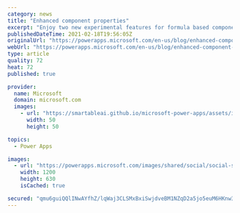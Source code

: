 ```yaml
---
category: news
title: "Enhanced component properties"
excerpt: "Enjoy two new experimental features for formula based components.  Behavior properties enable a component to fire a custom event into its container, such as OnChange.  Property parameters enable the passing of arguments for a property evaluation, providing our first steps toward formula based user defined"
publishedDateTime: 2021-02-18T19:56:05Z
originalUrl: "https://powerapps.microsoft.com/en-us/blog/enhanced-component-properties/"
webUrl: "https://powerapps.microsoft.com/en-us/blog/enhanced-component-properties/"
type: article
quality: 72
heat: 72
published: true

provider:
  name: Microsoft
  domain: microsoft.com
  images:
    - url: "https://smartableai.github.io/microsoft-power-apps/assets/images/organizations/microsoft.com-50x50.jpg"
      width: 50
      height: 50

topics:
  - Power Apps

images:
  - url: "https://powerapps.microsoft.com/images/shared/social/social-share-post-ignite.png"
    width: 1200
    height: 630
    isCached: true

secured: "qmu6guiQQlINwAYfhZ/lqWaj3CLSMxBxiSwjdveBM1NZqD2a5jo5euM6HKnw3Fnj/6IRbENnfh3Ejc42OWeIRHckyctc2LvPloFdTdOgPaakq0n/yrZoyDfwLncxDRXZST/tXEcvxonP7mD92LUowMI7NzosS9gdVc4d4dvK3VXhdyzrQspDlF+91rknRgLhVWmIM9weGheo5STPwjy+xv3PYPjgn0on6V2czJYmgcL+WQLJQbAdAJr/fS+Xl51VntktGoDo3f65ByLXJ16Vgya6chJf8omRWSPbp5/L4so3YKDKywvulC00ePS9xIzf+LvotFgO8oXCDFt0OUOaibmn3EfWXybPV1K+FHLWVDw=;P5+xw3YA4caJ5Sfs6CQ9lg=="
---
```


